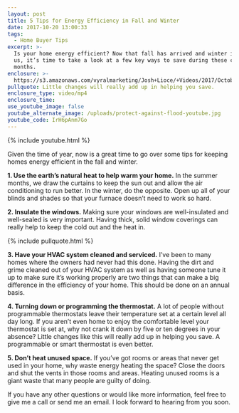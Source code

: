 ```yaml
---
layout: post
title: 5 Tips for Energy Efficiency in Fall and Winter
date: 2017-10-20 13:00:33
tags:
  - Home Buyer Tips
excerpt: >-
  Is your home energy efficient? Now that fall has arrived and winter is upon
  us, it’s time to take a look at a few key ways to save during these colder
  months.
enclosure: >-
  https://s3.amazonaws.com/vyralmarketing/Josh+Lioce/+Videos/2017/October/Milford+MA+Real+Estate+Agent-+5+Tips+for+Energy+Efficiency+in+Fall+and+Winter.mp4
pullquote: Little changes will really add up in helping you save.
enclosure_type: video/mp4
enclosure_time:
use_youtube_image: false
youtube_alternate_image: /uploads/protect-against-flood-youtube.jpg
youtube_code: IrH6pAnm7Go
---
```



{% include youtube.html %}

Given the time of year, now is a great time to go over some tips for keeping homes energy efficient in the fall and winter.

**1. Use the earth’s natural heat to help warm your home.** In the summer months, we draw the curtains to keep the sun out and allow the air conditioning to run better. In the winter, do the opposite. Open up all of your blinds and shades so that your furnace doesn’t need to work so hard.

**2. Insulate the windows.** Making sure your windows are well-insulated and well-sealed is very important. Having thick, solid window coverings can really help to keep the cold out and the heat in.

{% include pullquote.html %}

**3. Have your HVAC system cleaned and serviced.** I’ve been to many homes where the owners had never had this done. Having the dirt and grime cleaned out of your HVAC system as well as having someone tune it up to make sure it’s working properly are two things that can make a big difference in the efficiency of your home. This should be done on an annual basis.

**4. Turning down or programming the thermostat.** A lot of people without programmable thermostats leave their temperature set at a certain level all day long. If you aren’t even home to enjoy the comfortable level your thermostat is set at, why not crank it down by five or ten degrees in your absence? Little changes like this will really add up in helping you save. A programmable or smart thermostat is even better.

**5. Don’t heat unused space.** If you’ve got rooms or areas that never get used in your home, why waste energy heating the space? Close the doors and shut the vents in those rooms and areas. Heating unused rooms is a giant waste that many people are guilty of doing.

If you have any other questions or would like more information, feel free to give me a call or send me an email. I look forward to hearing from you soon.